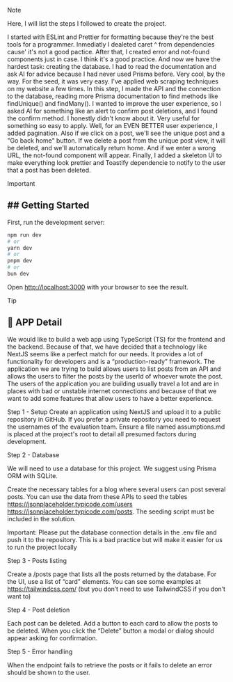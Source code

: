 > [!NOTE]
>
> Here, I will list the steps I followed to create the project.
>
> I started with ESLint and Prettier for formatting because they're the best tools for a programmer.
> Inmediatly I dealeted caret ^ from dependencies cause' it's not a good pactice.
> After that, I created error and not-found components just in case. I think it's a good practice.
> And now we have the hardest task: creating the database. I had to read the documentation and ask AI for advice because I had never used Prisma before. Very cool, by the way.
> For the seed, it was very easy. I've applied web scraping techniques on my website a few times.
> In this step, I made the API and the connection to the database, reading more Prisma documentation to find methods like findUnique() and findMany().
> I wanted to improve the user experience, so I asked AI for something like an alert to confirm post deletions, and I found the confirm method. I honestly didn't know about it. Very useful for something so easy to apply.
> Well, for an EVEN BETTER user experience, I added pagination. Also if we click on a post, we'll see the unique post and a "Go back home" button.
> If we delete a post from the unique post view, it will be deleted, and we'll automatically return home.
> And if we enter a wrong URL, the not-found component will appear.
> Finally, I added a skeleton UI to make everything look prettier and Toastify dependencie to notify to the user that a post has been deleted.

> [!IMPORTANT]
>
> <h2>## Getting Started</h2>
> First, run the development server:
>
> ```bash
> npm run dev
> # or
> yarn dev
> # or
> pnpm dev
> # or
> bun dev
> ```
>
> Open [http://localhost:3000](http://localhost:3000) with your browser to see the result.

> [!TIP]
>
> <h2>📄 APP Detail</h2>
> We would like to build a web app using TypeScript (TS) for the frontend and the backend. Because of that, we have decided that a technology like NextJS seems like a perfect match for our needs. It provides a lot of functionality for developers and is a “production-ready” framework.
> The application we are trying to build allows users to list posts from an API and allows the users to filter the posts by the userId of whoever wrote the post. The users of the application you are building usually travel a lot and are in places with bad or unstable internet connections and because of that we want to add some features that allow users to have a better experience.
>
> Step 1 - Setup
> Create an application using NextJS and upload it to a public repository in GitHub. If you prefer a private repository you need to request the usernames of the evaluation team. Ensure a file named assumptions.md is placed at the project's root to detail all presumed factors during development.
>
> Step 2 - Database
>
> We will need to use a database for this project. We suggest using Prisma ORM with SQLite.
>
> Create the necessary tables for a blog where several users can post several posts. You can use the data from these APIs to seed the tables https://jsonplaceholder.typicode.com/users https://jsonplaceholder.typicode.com/posts. The seeding script must be included in the solution.
>
> Important: Please put the database connection details in the .env file and push it to the repository. This is a bad practice but will make it easier for us to run the project locally
>
> Step 3 - Posts listing
>
> Create a /posts page that lists all the posts returned by the database. For the UI, use a list of “card” elements. You can see some examples at https://tailwindcss.com/ (but you don’t need to use TailwindCSS if you don’t want to)
>
> Step 4 - Post deletion
>
> Each post can be deleted. Add a button to each card to allow the posts to be deleted. When you click the “Delete” button a modal or dialog should appear asking for confirmation.
>
> Step 5 - Error handling
>
> When the endpoint fails to retrieve the posts or it fails to delete an error should be shown to the user.
